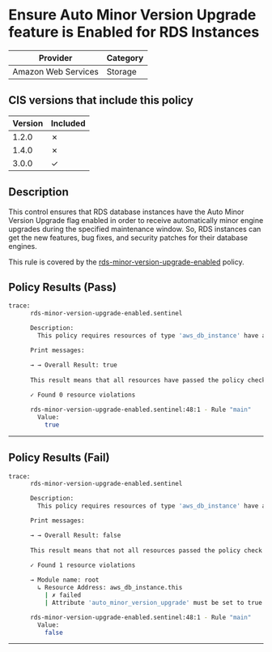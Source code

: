# Ensure Auto Minor Version Upgrade feature is Enabled for RDS Instances

| Provider            | Category     |
|---------------------|--------------|
| Amazon Web Services | Storage      |

## CIS versions that include this policy

| Version | Included |
|---------|----------|
| 1.2.0   | &cross;  |
| 1.4.0   | &cross;  |
| 3.0.0   | &check;  |

## Description

This control ensures that RDS database instances have the Auto Minor Version Upgrade flag enabled in order to receive automatically minor engine upgrades during the specified maintenance window. So, RDS instances can get the new features, bug fixes, and security patches for their database engines.

This rule is covered by the [rds-minor-version-upgrade-enabled](https://github.com/hashicorp/policy-library-CIS-Policy-Set-for-AWS-Terraform/blob/main/policies/rds/rds-minor-version-upgrade-enabled.sentinel) policy.

## Policy Results (Pass)
```bash
trace:
      rds-minor-version-upgrade-enabled.sentinel

      Description:
        This policy requires resources of type 'aws_db_instance' have attribute 'auto_minor_version_upgrade' set to true.

      Print messages:

      → → Overall Result: true
      
      This result means that all resources have passed the policy check for the policy rds-minor-version-upgrade-enabled.
      
      ✓ Found 0 resource violations

      rds-minor-version-upgrade-enabled.sentinel:48:1 - Rule "main"
        Value:
          true
```

---

## Policy Results (Fail)
```bash
trace:
      rds-minor-version-upgrade-enabled.sentinel

      Description:
        This policy requires resources of type 'aws_db_instance' have attribute 'auto_minor_version_upgrade' set to true.

      Print messages:

      → → Overall Result: false
      
      This result means that not all resources passed the policy check and the protected behavior is not allowed for the policy rds-minor-version-upgrade-enabled.
      
      ✓ Found 1 resource violations

      → Module name: root
        ↳ Resource Address: aws_db_instance.this
          | ✗ failed
          | Attribute 'auto_minor_version_upgrade' must be set to true for 'aws_db_instance' resources. Refer to https://docs.aws.amazon.com/securityhub/latest/userguide/rds-controls.html#rds-13 for more details.

      rds-minor-version-upgrade-enabled.sentinel:48:1 - Rule "main"
        Value:
          false
```

---